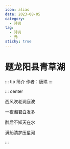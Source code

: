 ```yaml
---
icon: alias
date: 2023-08-05
category:
  - 诗词
tag:
  - 诗词
  - 元
sticky: true
---
```


# 题龙阳县青草湖

<!-- more -->

::: tip 简介
作者：唐珙
:::


::: center

西风吹老洞庭波

一夜湘君白发多

醉后不知天在水

满船清梦压星河

:::